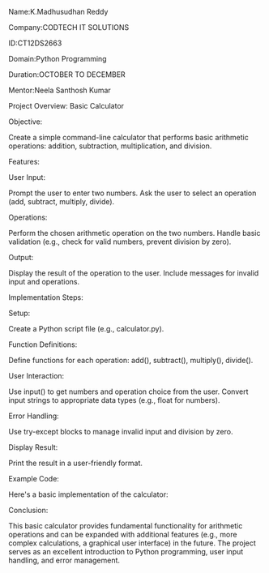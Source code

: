 Name:K.Madhusudhan Reddy

Company:CODTECH IT SOLUTIONS

ID:CT12DS2663

Domain:Python Programming

Duration:OCTOBER TO DECEMBER

Mentor:Neela Santhosh Kumar




Project Overview: Basic Calculator

Objective:

Create a simple command-line calculator that performs basic arithmetic operations: addition, subtraction, multiplication, and division.

Features:

User Input:

Prompt the user to enter two numbers.
Ask the user to select an operation (add, subtract, multiply, divide).

Operations:

Perform the chosen arithmetic operation on the two numbers.
Handle basic validation (e.g., check for valid numbers, prevent division by zero).

Output:

Display the result of the operation to the user.
Include messages for invalid input and operations.

Implementation Steps:

Setup:

Create a Python script file (e.g., calculator.py).

Function Definitions:

Define functions for each operation: add(), subtract(), multiply(), divide().

User Interaction:

Use input() to get numbers and operation choice from the user.
Convert input strings to appropriate data types (e.g., float for numbers).

Error Handling:

Use try-except blocks to manage invalid input and division by zero.

Display Result:

Print the result in a user-friendly format.

Example Code:

Here's a basic implementation of the calculator:

Conclusion:

This basic calculator provides fundamental functionality for arithmetic operations and can be expanded with additional features (e.g., more complex calculations, a graphical user interface) in the future. The project serves as an excellent introduction to Python programming, user input handling, and error management.



